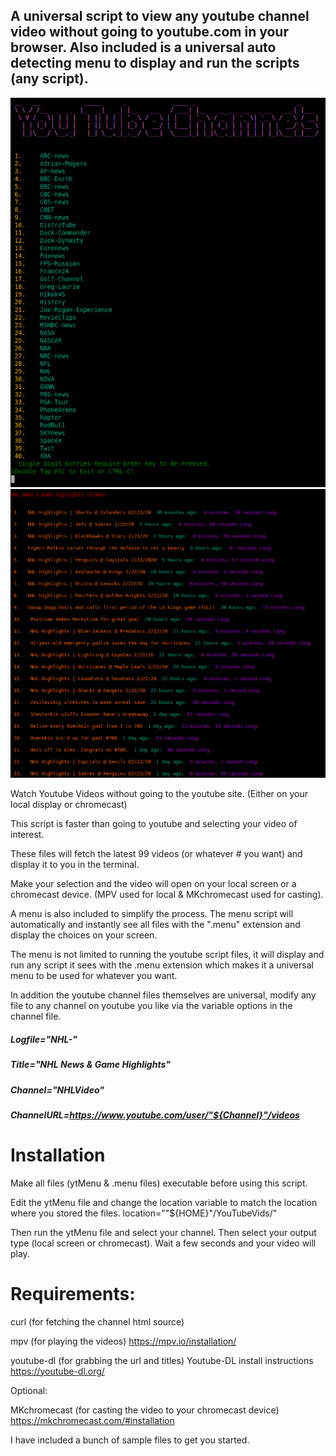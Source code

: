 ## A universal script to view any youtube channel video without going to youtube.com in your browser. Also included is a universal auto detecting menu to display and run the scripts (any script).
![](ScreenShot.png)
![](ScreenShot2.png)

Watch Youtube Videos without going to the youtube site. (Either on your local display or chromecast)


This script is faster than going to youtube and selecting your video of interest.


These files will fetch the latest 99 videos (or whatever # you want) and display it to you in the terminal.


Make your selection and the video will open on your local screen or a chromecast device. (MPV used for local & MKchromecast used for casting).


A menu is also included to simplify the process. The menu script will automatically and instantly see all files with the ".menu" extension and display the choices on your screen.

The menu is not limited to running the youtube script files,
it will display and run any script it sees with the .menu extension which makes it a universal menu to be used for whatever you want.


In addition the youtube channel files themselves are universal, modify any file to any channel on youtube you like via the variable options in the channel file.

##### Logfile="NHL-"


##### Title="NHL News & Game Highlights"


##### Channel="NHLVideo"


##### ChannelURL=https://www.youtube.com/user/"${Channel}"/videos





# Installation
Make all files (ytMenu & .menu files) executable before using this script.

Edit the ytMenu file and change the location variable to match the location where you stored the files.
location=""${HOME}"/YouTubeVids/"

Then run the ytMenu file and select your channel. Then select your output type (local screen or chromecast). Wait a few seconds and your video will play.

# Requirements:

curl (for fetching the channel html source)


mpv (for playing the videos) https://mpv.io/installation/


youtube-dl (for grabbing the url and titles) Youtube-DL install instructions https://youtube-dl.org/



Optional:


MKchromecast (for casting the video to your chromecast device) https://mkchromecast.com/#installation

I have included a bunch of sample files to get you started.
